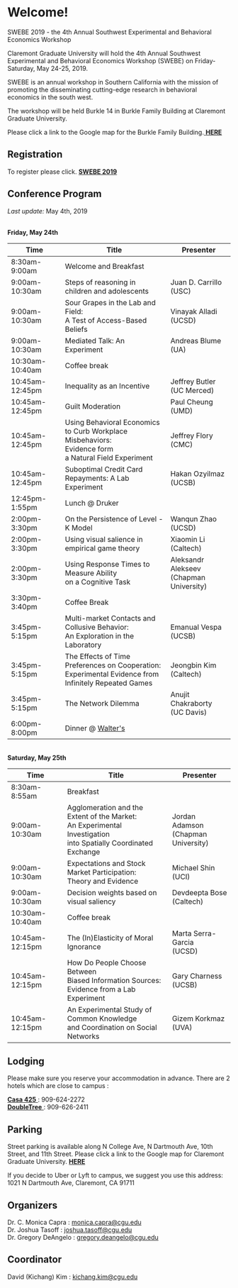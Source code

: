 # Welcome!

SWEBE 2019 - the 4th Annual Southwest Experimental and Behavioral Economics Workshop

Claremont Graduate University will hold the 4th Annual Southwest Experimental and Behavioral Economics Workshop (SWEBE) on Friday-Saturday, May 24-25, 2019.

SWEBE is an annual workshop in Southern California with the mission of promoting the disseminating cutting-edge research in behavioral economics in the south west. 

The workshop will be held Burkle 14 in Burkle Family Building at Claremont Graduate University.

Please click a link to the Google map for the Burkle Family Building.<a href="https://www.google.com/maps/place/Burkle+Family+Building/@34.1040087,-117.7136782,15z/data=!4m5!3m4!1s0x0:0x804fc4432dccf6f6!8m2!3d34.1040087!4d-117.7136782" target="_blank"> <b>HERE</b></a>

## Registration

To register please click. <a href="https://www.eventbrite.com/e/swebe-2019-fourth-annual-southwest-experimental-and-behavioral-economics-workshop-tickets-60918609200" target="_blank"> <b>SWEBE 2019</b> </a>

## Conference Program

*Last update:* May 4th, 2019

<br>**Friday, May 24th** 

Time   | Title | Presenter
-------|-------|-----------
8:30am-9:00am | Welcome and Breakfast
9:00am-10:30am | Steps of reasoning in children and adolescents | Juan D. Carrillo (USC)
9:00am-10:30am | Sour Grapes in the Lab and Field: <br>A Test of Access-Based Beliefs | Vinayak Alladi (UCSD)
9:00am-10:30am | Mediated Talk: An Experiment | Andreas Blume (UA) 
10:30am-10:40am | Coffee break 
10:45am-12:45pm | Inequality as an Incentive | Jeffrey Butler <br> (UC Merced)
10:45am-12:45pm | Guilt Moderation | Paul Cheung (UMD)
10:45am-12:45pm | Using Behavioral Economics<br>to Curb Workplace Misbehaviors:<br>Evidence form <br>a Natural Field Experiment | Jeffrey Flory (CMC)
10:45am-12:45pm | Suboptimal Credit Card Repayments: A Lab Experiment | Hakan Ozyilmaz (UCSB)
12:45pm-1:55pm | Lunch @ Druker
2:00pm-3:30pm | On the Persistence of Level - K Model | Wanqun Zhao (UCSD)
2:00pm-3:30pm | Using visual salience in empirical game theory | Xiaomin Li (Caltech)
2:00pm-3:30pm | Using Response Times to Measure Ability <br>on a Cognitive Task | Aleksandr Alekseev <br>(Chapman University)
3:30pm-3:40pm | Coffee Break 
3:45pm-5:15pm | Multi-market Contacts and Collusive Behavior:<br>An Exploration in the Laboratory | Emanual Vespa (UCSB)
3:45pm-5:15pm | The Effects of Time Preferences on Cooperation:<br>Experimental Evidence from Infinitely Repeated Games | Jeongbin Kim (Caltech)
3:45pm-5:15pm | The Network Dilemma | Anujit Chakraborty <br>(UC Davis)
6:00pm-8:00pm | Dinner @ <a href="https://www.google.com/maps/place/Walter's+Restaurant,+Bar+and+Lounge/@34.096894,-117.7176367,15z/data=!4m5!3m4!1s0x0:0x697611e013dd0628!8m2!3d34.096894!4d-117.7176367" target="_blank"> Walter's</a>


<br>**Saturday, May 25th** 

Time   | Title | Presenter
-------|-------|-----------
8:30am-8:55am | Breakfast
9:00am-10:30am | Agglomeration and the Extent of the Market:<br>An Experimental Investigation<br>into Spatially Coordinated Exchange | Jordan Adamson<br>(Chapman University)
9:00am-10:30am | Expectations and Stock Market Participation:<br>Theory and Evidence | Michael Shin (UCI)
9:00am-10:30am | Decision weights based on visual saliency | Devdeepta Bose<br>(Caltech)
10:30am-10:40am | Coffee break 
10:45am-12:15pm | The (In)Elasticity of Moral Ignorance | Marta Serra-Garcia<br>(UCSD)
10:45am-12:15pm | How Do People Choose Between<br>Biased Information Sources:<br>Evidence from a Lab Experiment | Gary Charness (UCSB)
10:45am-12:15pm | An Experimental Study of Common Knowledge<br>and Coordination on Social Networks| Gizem Korkmaz (UVA)

## Lodging

Please make sure you reserve your accommodation in advance. There are 2 hotels which are close to campus :

<a href="https://www.casa425.com" target="_blank"> <b>Casa 425</b> </a> : 909-624-2272
<br><a href="https://doubletree3.hilton.com/en/hotels/california/doubletree-by-hilton-hotel-claremont-ONTCLDT/index.html?SEO_id=GMB-DT-ONTCLDT" target="_blank"> <b>DoubleTree</b> </a> : 909-626-2411

## Parking

Street parking is available along N College Ave, N Dartmouth Ave, 10th Street, and 11th Street.
Please click a link to the Google map for Claremont Graduate University. <a href="https://www.google.com/maps/place/Claremont+Graduate+University/@34.1040414,-117.7139694,15z/data=!4m5!3m4!1s0x0:0xd4790d89cfc64f12!8m2!3d34.1040414!4d-117.7139694" target="_blank"> <b>HERE</b> </a>

If you decide to Uber or Lyft to campus, we suggest you use this address: 1021 N Dartmouth Ave, Claremont, CA 91711

## Organizers
Dr. C. Monica Capra : monica.capra@cgu.edu
<br>Dr. Joshua Tasoff : joshua.tasoff@cgu.edu
<br>Dr. Gregory DeAngelo : gregory.deangelo@cgu.edu
<br>

## Coordinator
David (Kichang) Kim : kichang.kim@cgu.edu
